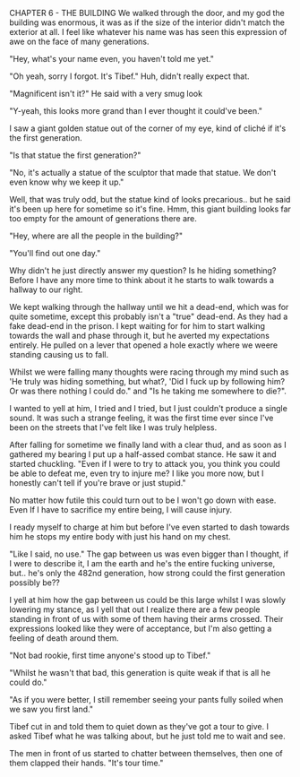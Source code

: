 CHAPTER 6 - THE BUILDING
We walked through the door, and my god the building was enormous, it was as if the size of the interior didn't match the exterior at all. I feel like whatever his name was has seen this expression of awe on the face of many generations.

"Hey, what's your name even, you haven't told me yet."

"Oh yeah, sorry I forgot. It's Tibef." Huh, didn't really expect that.

"Magnificent isn't it?" He said with a very smug look

"Y-yeah, this looks more grand than I ever thought it could've been."

I saw a giant golden statue out of the corner of my eye, kind of cliché if it's the first generation.

"Is that statue the first generation?"

"No, it's actually a statue of the sculptor that made that statue. We don't even know why we keep it up."

Well, that was truly odd, but the statue kind of looks precarious.. but he said it's been up here for sometime so it's fine. Hmm, this giant building looks far too empty for the amount of generations there are.

"Hey, where are all the people in the building?"

"You'll find out one day."

Why didn't he just directly answer my question? Is he hiding something? Before I have any more time to think about it he starts to walk towards a hallway to our right.

We kept walking through the hallway until we hit a dead-end, which was for quite sometime, except this probably isn't a "true" dead-end. As they had a fake dead-end in the prison. I kept waiting for for him to start walking towards the wall and phase through it, but he averted my expectations entirely. He pulled on a lever that opened a hole exactly where we weere standing causing us to fall.

Whilst we were falling many thoughts were racing through my mind such as 'He truly was hiding something, but what?, 'Did I fuck up by following him? Or was there nothing I could do." and "Is he taking me somewhere to die?".

I wanted to yell at him, I tried and I tried, but I just couldn't produce a single sound. It was such a strange feeling, it was the first time ever since I've been on the streets that I've felt like I was truly helpless.

After falling for sometime we finally land with a clear thud, and as soon as I gathered my bearing I put up a half-assed combat stance. He saw it and started chuckling. "Even if I were to try to attack you, you think you could be able to defeat me, even try to injure me? I like you more now, but I honestly can't tell if you're brave or just stupid."

No matter how futile this could turn out to be I won't go down with ease. Even If I have to sacrifice my entire being, I will cause injury.

I ready myself to charge at him but before I've even started to dash towards him he stops my entire body with just his hand on my chest.

"Like I said, no use." The gap between us was even bigger than I thought, if I were to describe it, I am the earth and he's the entire fucking universe, but.. he's only the 482nd generation, how strong could the first generation possibly be??

I yell at him how the gap between us could be this large whilst I was slowly lowering my stance, as I yell that out I realize there are a few people standing in front of us with some of them having their arms crossed. Their expressions looked like they were of acceptance, but I'm also getting a feeling of death around them.

"Not bad rookie, first time anyone's stood up to Tibef."

"Whilst he wasn't that bad, this generation is quite weak if that is all he could do."

"As if you were better, I still remember seeing your pants fully soiled when we saw you first land."

Tibef cut in and told them to quiet down as they've got a tour to give. I asked Tibef what he was talking about, but he just told me to wait and see.

The men in front of us started to chatter between themselves, then one of them clapped their hands. "It's tour time."